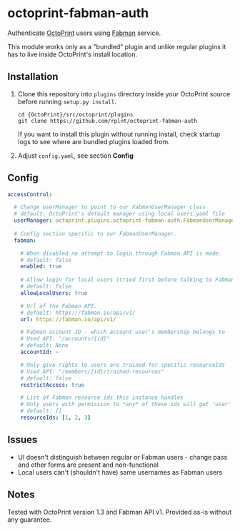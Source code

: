 # octoprint-fabman-auth
Authenticate [OctoPrint](http://octoprint.org/) users using [Fabman](https://fabman.io/) service.

This module works only as a "bundled" plugin and unlike regular plugins it has to live inside OctoPrint's install location.

## Installation
1. Clone this repository into `plugins` directory inside your OctoPrint source before running `setup.py install`.
    ```
    cd {OctoPrint}/src/octoprint/plugins
    git clone https://github.com/rplnt/octoprint-fabman-auth
    ```

    If you want to install this plugin without running install, check startup logs to see where are bundled plugins loaded from.

2. Adjust `config.yaml`, see section **Config**

## Config

```YAML
accessControl:

  # Change userManager to point to our FabmanUserManager class
  # default: OctoPrint's default manager using local users.yaml file
  userManager: octoprint.plugins.octoprint-fabman-auth.FabmanUserManager
  
  # Config section specific to our FabmanUserManager.
  fabman:

    # When disabled no attempt to login through Fabman API is made.
    # default: false
    enabled: true
    
    # Allow login for local users (tried first before talking to Fabman).
    # default: false
    allowLocalUsers: true

    # Url of the Fabman API.
    # default: https://fabman.io/api/v1/
    url: https://fabman.io/api/v1/

    # Fabman account ID - which account user's membership belongs to
    # Used API: "/accounts/{id}"
    # default: None
    accountId: ~

    # Only give rights to users are trained for specific resourceIds
    # Used API: "/members/{id}/trained-resources"
    # default: false
    restrictAccess: true

    # List of Fabman resource ids this instance handles
    # Only users with permission to *any* of these ids will get 'user' role when restrictAccess is enabled
    # default: []
    resourceIds: [1, 2, 3]
```

## Issues
* UI doesn't distinguish between regular or Fabman users - change pass and other forms are present and non-functional
* Local users can't (shouldn't have) same usernames as Fabman users

## Notes
Tested with OctoPrint version 1.3 and Fabman API v1. Provided as-is without any guarantee.
